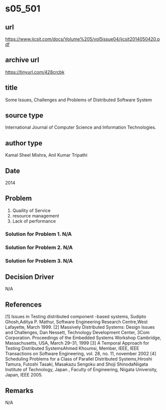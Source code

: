 # s05_501

## url
https://www.ijcsit.com/docs/Volume%205/vol5issue04/ijcsit2014050420.pdf

## archive url
https://tinyurl.com/428crcbk

## title
Some Issues, Challenges and Problems of Distributed Software System

## source type
International Journal of Computer Science and Information Technologies.

## author type
Kamal Sheel Mishra, Anil Kumar Tripathi

## Date
2014

## Problem
1. Quaility of Service
2. resource management
3. Lack of performance


### Solution for Problem 1. N/A
### Solution for Problem 2. N/A
### Solution for Problem 3. N/A


## Decision Driver
N/A


## References
[1] Issues in Testing distributed component -based systems, Sudipto Ghosh,Aditya P. Mathur, Software Engineering Research Centre,West Lafayette, March 1999.
[2] Massively Distributed Systems: Design Issues and Challenges, Dan Nessett, Technology Development Center, 3Com Corporation. Proceedings of the Embedded Systems Workshop Cambridge, Massachusetts, USA, March 29–31, 1999
[3] A Temporal Approach for Testing Distributed SystemsAhmed Khoumsi, Member, IEEE, IEEE Transactions on Software Engineering, vol. 28, no. 11, november 2002
[4] Scheduling Problems for a Class of Parallel Distributed Systems,Hiroshi Tamura, Futoshi Tasaki, Masakazu Sengoku and Shoji ShinodaNiigata Institute of Technology, Japan , Faculty of Engineering, Niigata University, Japan, IEEE 2005.

## Remarks
N/A